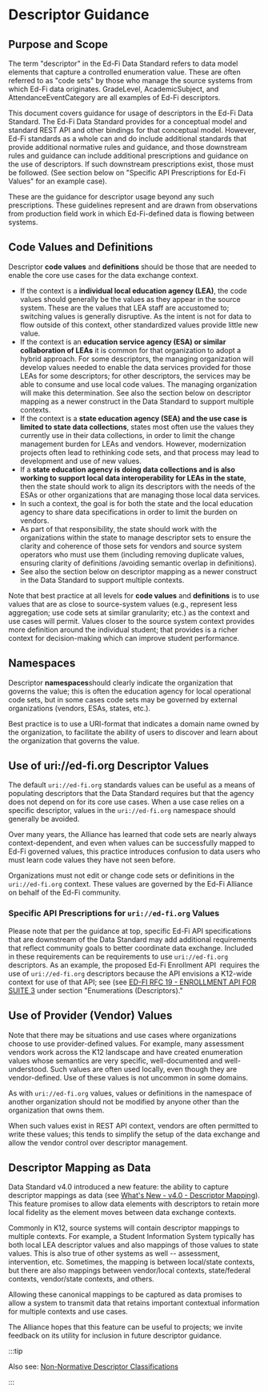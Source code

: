 # Descriptor Guidance

## Purpose and Scope

The term "descriptor" in the Ed-Fi Data Standard refers to data model elements that capture a controlled enumeration value. These are often referred to as "code sets" by those who manage the source systems from which Ed-Fi data originates. GradeLevel, AcademicSubject, and AttendanceEventCategory are all examples of Ed-Fi descriptors.

This document covers guidance for usage of descriptors in the Ed-Fi Data Standard. The Ed-Fi Data Standard provides for a conceptual model and standard REST API and other bindings for that conceptual model. However, Ed-Fi standards as a whole can and do include additional standards that provide additional normative rules and guidance, and those downstream rules and guidance can include additional prescriptions and guidance on the use of descriptors. If such downstream prescriptions exist, those must be followed. (See section below on "Specific API Prescriptions for Ed-Fi Values" for an example case).

These are the guidance for descriptor usage beyond any such prescriptions. These guidelines represent and are drawn from observations from production field work in which Ed-Fi-defined data is flowing between systems.

## Code Values and Definitions

Descriptor **code values** and **definitions** should be those that are needed to enable the core use cases for the data exchange context.

* If the context is a **individual local education agency (LEA)**, the code values should generally be the values as they appear in the source system. These are the values that LEA staff are accustomed to; switching values is generally disruptive. As the intent is not for data to flow outside of this context, other standardized values provide little new value.
* If the context is an **education service agency (ESA) or similar collaboration of LEAs** it is common for that organization to adopt a hybrid approach. For some descriptors, the managing organization will  develop values needed to enable the data services provided for those LEAs for some descriptors; for other descriptors, the services may be able to consume and use local code values. The managing organization will make this determination. See also the section below on descriptor mapping as a newer construct in the Data Standard to support multiple contexts.
* If the context is a **state education agency (SEA) and the use case is limited to state data collections**, states most often use the values they currently use in their data collections, in order to limit the change management burden for LEAs and vendors. However, modernization projects often lead to rethinking code sets, and that process may lead to development and use of new values.
* If a **state education agency is doing data collections and is also working to support local data interoperability for LEAs in the state**, then the state should work to align its descriptors with the needs of the ESAs or other organizations that are managing those local data services.
* In such a context, the goal is for both the state and the local education agency to share data specifications in order to limit the burden on vendors.
* As part of that responsibility, the state should work with the organizations within the state to manage descriptor sets to ensure the clarity and coherence of those sets for vendors and source system operators who must use them (including removing duplicate values, ensuring clarity of definitions /avoiding semantic overlap in definitions).
* See also the section below on descriptor mapping as a newer construct in the Data Standard to support multiple contexts.

Note that best practice at all levels for **code values** and **definitions** is to use values that are as close to source-system values (e.g., represent less aggregation; use code sets at similar granularity; etc.) as the context and use cases will permit. Values closer to the source system context provides more definition around the individual student; that provides is a richer context for decision-making which can improve student performance.

## Namespaces

Descriptor **namespaces**should clearly indicate the organization that governs the value; this is often the education agency for local operational code sets, but in some cases code sets may be governed by external organizations (vendors, ESAs, states, etc.).

Best practice is to use a URI-format that indicates a domain name owned by the organization, to facilitate the ability of users to discover and learn about the organization that governs the value.

## Use of uri://ed-fi.org Descriptor Values

The default `uri://ed-fi.org` standards values can be useful as a means of populating descriptors that the Data Standard requires but that the agency does not depend on for its core use cases. When a use case relies on a specific descriptor, values in the `uri://ed-fi.org` namespace should generally be avoided.  

Over many years, the Alliance has learned that code sets are nearly always context-dependent, and even when values can be successfully mapped to Ed-Fi governed values, this practice introduces confusion to data users who must learn code values they have not seen before.

Organizations must not edit or change code sets or definitions in the `uri://ed-fi.org` context. These values are governed by the Ed-Fi Alliance on behalf of the Ed-Fi community.

### Specific API Prescriptions for `uri://ed-fi.org` Values

Please note that per the guidance at top, specific Ed-Fi API specifications that are downstream of the Data Standard may add additional requirements that reflect community goals to better coordinate data exchange. Included in these requirements can be requirements to use `uri://ed-fi.org` descriptors. As an example, the proposed Ed-Fi Enrollment API  requires the use of `uri://ed-fi.org` descriptors because the API envisions a K12-wide context for use of that API; see (see [ED-FI RFC 19 - ENROLLMENT API FOR SUITE 3](https://edfi.atlassian.net/wiki/spaces/EFDSRFC/pages/25363105) under section "Enumerations (Descriptors)."

## Use of Provider (Vendor) Values

Note that there may be situations and use cases where organizations choose to use provider-defined values. For example, many assessment vendors work across the K12 landscape and have created enumeration values whose semantics are very specific, well-documented and well-understood. Such values are often used locally, even though they are vendor-defined. Use of these values is not uncommon in some domains.

As with `uri://ed-fi.org` values, values or definitions in the namespace of another organization should not be modified by anyone other than the organization that owns them.

When such values exist in REST API context, vendors are often permitted to write these values; this tends to simplify the setup of the data exchange and allow the vendor control over descriptor management.

## Descriptor Mapping as Data

Data Standard v4.0 introduced a new feature: the ability to capture descriptor mappings as data (see [What's New - v4.0 - Descriptor Mapping](https://edfi.atlassian.net/wiki/spaces/EFDS4X/pages/24412967#What&#39;sNew-v4.0-DescriptorMapping)). This feature promises to allow data elements with descriptors to retain more local fidelity as the element moves between data exchange contexts.

Commonly in K12, source systems will contain descriptor mappings to multiple contexts. For example, a Student Information System typically has both local LEA descriptor values and also mappings of those values to state values. This is also true of other systems as well -- assessment, intervention, etc. Sometimes, the mapping is between local/state contexts, but there are also mappings between vendor/local contexts, state/federal contexts, vendor/state contexts, and others.

Allowing these canonical mappings to be captured as data promises to allow a system to transmit data that retains important contextual information for multiple contexts and use cases.

The Alliance hopes that this feature can be useful to projects; we invite feedback on its utility for inclusion in future descriptor guidance.

:::tip

Also see: [Non-Normative Descriptor Classifications](./non-normative-descriptor-classifications.md)

:::
